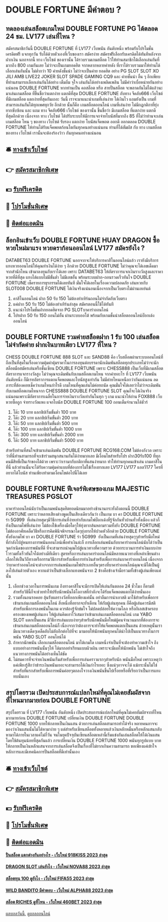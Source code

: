 # DOUBLE FORTUNE มีคำตอบ ?
## ทดลองเล่นสล็อตเกมใหม่ DOUBLE FORTUNE PG ได้ตลอด 24 ชม. LV177 เล่นที่ไหน ?
สมัครสมาชิกวันนี้ DOUBLE FORTUNE ที่ LV177 เว็บพนัน อันดับหนึ่ง พร้อมรับโปรโมชั่น เครดิตฟรี แจกทุกวัน รับได้ด้วยตัวเองที่เว็บของเรา สมัครง่าย สมัครฟรีเลือกรับเครดิตได้ทันทีหลังจากฝากเงิน
นอกจากนี้ ทาง เว็บไซต์ ของเรานั้น ได้รวบรวมเกมสล็อต ไว้ให้ท่านสมาชิกได้เลือกเล่นกันที่มากถึง 800 เกมกันเลย ไม่ว่าจะเป็นเกมยอดฮิต จากหลากหลายค่ายดัง ที่เราได้รวบรวมมาให้ท่านได้เลือกเล่นกันนั้น ไม่ต่ำกว่า 10 ค่ายดังชั้นนำ ไม่ว่าจะเป็นค่าย ยอดฮิต อย่าง PG SLOT SLOT XO JILI AMB LIVE22 JOKER SLOT SPADE GAMING CQ9 และ ค่ายชั้นนำ อื่น ๆ อีกเพียบ ที่ท่านสามารถเลือกเล่นกันได้อย่าง เต็มอิ่ม จุใจ เล่นกันได้อย่างเพลิดเพลิน ไม่มีคำว่าเบื่อหน่ายกันอย่างแน่นอน DOUBLE FORTUNE หากท่านเป็น คอสล็อต หรือ สายปั่นสล็อต จะพลาดกันไม่ได้แล้วนะ มาเล่นเกมสล็อต ที่ขึ้นชื่อว่าแตกง่าย แตกดีที่สุด DOUBLE FORTUNE กับทาง จีคลับ666 เว็บไซต์ ที่มีเกมสล็อต แตกง่ายที่สุดกันเถอะ
วันนี้ เราจะมาแนะนำเกมที่เล่นง่าย ได้เงินไว แถมยังเป็น เกมที่สามารถเล่นกันได้ทุกเพศทุกวัย อีกด้วย นั้นก็คือ เกมสล็อตออนไลน์ เกมที่เล่นง่าย ไม่มีกฎกติกาที่ยุ่งยากซับซ้อน และ แถม ทาง จีคลับ666 เว็บไซต์ ของเรานั้น ขึ้นชื่อว่า มีเกมสล็อต ที่แตกง่าย แตกดี ที่สุดอีกด้วย เนื่องจาก ทาง เว็บไซต์ ได้ปรับระบบให้มีการแจกจ่ายโบนัสที่มากถึง 85 ที่ไม่ว่าท่านจะเล่น เกมสล็อต ไหน ๆ ของทาง เว็บไซต์ รับรอง แตกง่าย โบนัสแจ็คพอต ออกดี ออกตลอด DOUBLE FORTUNE ให้ท่านได้รับแจ็คพอตก้อนโตกันทุกคนอย่างแน่นอน ท่านที่ได้สัมผัส กับ ทาง เกมสล็อต ของทาง เว็บไซต์ เรานั้นจะต้องร้องว้าว กันทุกคนอย่างแน่นอน

## 🛎 [ทางเข้าเว็บไซต์](https://bit.ly/3SdLNi2)
## 👉 [สมัครสมาชิกพิเศษ](https://bit.ly/3SdLNi2)
## 💵 [รับฟรีเครดิต](https://bit.ly/3dyRKHj)
## 👑 [โปรโมชั่นพิเศษ](https://bit.ly/3dyRKHj)
## 📱 [ติดต่อแอดมิน](https://bit.ly/3dyRKHj)

## ล็อกอินเข้าเว็บ DOUBLE FORTUNE HUAY DRAGON ซื้อหวยใหม่มาแรง หวยดราก้อนออนไลน์ LV177 สมัครยังไง ?
DATABET63 DOUBLE FORTUNE นอกจากจะให้บริการคาสิโนออนไลน์แล้ว เรายังมีบริการแทงหวยออนไลน์ให้คุณทำเงินได้ง่าย ๆ อีกด้วย DOUBLE FORTUNE ไม่ว่าคุณจะได้เลขเด็ดมาจากสำนักไหน เข้ามาลงทุนกับเราได้เลย เพราะ DATABET63 ให้อัตราการแจกเงินรางวัลสูงและราคาหวยที่ดีที่สุด แทงได้แบบไม่มีขั้นต่ำ ไม่มีเลขอั้น พร้อมระบบฝาก-ถอนรวดเร็วทันใจ DOUBLE FORTUNE เช็ครายการธุรกรรมได้เลยทันที มั่นใจได้เลยในเรื่องความปลอดภัย เล่นหวยกับ SLOT008 DOUBLE FORTUNE ได้เงินจริงแน่นอนเนื่องจากเป็นเว็บตรงไม่ผ่านเอเย่นต์
1. คาสิโนออนไลน์ ฝาก 50 รับ 150 ไม่ต้องทําเทิร์นถอนไม่จํากัดกับเว็บตรง
2. แค่ฝาก 50 รับ 150 ไม่ต้องทําเทิร์นล่าสุด สมัครตอนนี้ใช้ได้ทันที
3. แนะนำโปรโมชั่นฝากยอดฮิตจาก PG SLOTบาคาร่าออนไลน์
4. โปรฝาก 50 รับ 150 ถอนไม่อั้น ผ่านระบบออโต้ พร้อมกับเกมชั้นนำสล็อตออนไลน์ป๊อกเด้งออนไลน์

## DOUBLE FORTUNE รวมค่ายสล็อตฝาก 1 รับ 100 เล่นสล็อตไม่จำกัดค่าย ฝากเงินบาทเดียว LV177 ที่ไหน ?
CHESS DOUBLE FORTUNE 888 SLOT และ SAND88 คือ เว็บสล็อตผ่านระบบออนไลน์ที่ถือเป็นที่สุดในเรื่องความคุ้มค่าคุ้มราคาในการลงทุนต่อบรรดานักเดิมพันสล็อตทุกประเภทไม่ว่าจะนักสล็อตมือสมัครเล่นหรือชั้นเซียน DOUBLE FORTUNE เพราะ CHESS888 เป็นเว็บที่มีเกมสล็อตอัตราการแจกรางวัลสูง ไม่ว่าคุณจะเดิมพันกับเกมสล็อตเกมไหน จากค่ายอะไร ที่ LV177 เว็บพนัน อันดับหนึ่ง ก็มีเรทอัตราการแตกแจ็คพอตและโบนัสสูงเท่ากัน ไม่มีค่ายไหนเหนือกว่ากันแน่นอน ลดภาระที่ต้องคอยเช็คว่าเกมไหนกำไรดี เกมไหนที่คุณเล่นไม่ค่อยถนัด คุณมั่นใจได้เลยว่าไม่ว่าจะเดิมพันกับเกมสล็อตเกมไหนจาก CHESS888 DOUBLE FORTUNE SLOT คุณก็จะได้เงินจริงแน่นอนเพราะมีอัตราการเฉลี่ยในการจ่ายเงินรางวัลเท่ากันในทุก ๆ เกม
แนะนำให้อ่าน FOX888 เว็บหวยซื้อถูก จ่ายรางวัลแพง แจกโบนัส DOUBLE FORTUNE 100 ถอนเต็มจำนวนได้ชัวร์
1. โต๊ะ 10 บาท แลกชิปเริ่มขั้นต่ำ 100 บาท
2. โต๊ะ 20 บาท แลกชิปเริ่มขั้นต่ำ 200 บาท
3. โต๊ะ 50 บาท แลกชิปเริ่มขั้นต่ำ 500 บาท
4. โต๊ะ 100 บาท แลกชิปเริ่มขั้นต่ำ 1000 บาท
5. โต๊ะ 300 บาท แลกชิปเริ่มขั้นต่ำ 2000 บาท
6. โต๊ะ 500 บาท แลกชิปเริ่มขั้นต่ำ 5000 บาท

สำหรับท่านที่สนใจเข้ามาเล่นเดิมพัน DOUBLE FORTUNE RCG168.COM ไม่ต้องกังวล เพราะว่าที่นี่ท่านสามารถที่จะเข้าร่วมสนุกสนานกันได้ง่ายมากเลย มีเงื่อนไขสำหรับโปร ฝาก30รับ100 ที่ทุกคนมีสิทธิ์เป็นเจ้าของได้ด้วย เพราะว่าเรามากับกติกาที่แสนง่ายมาก ทำให้ท่านทุกคนเข้าเล่น เกมคาสิโน ที่นี่ แล้วท่านนั้นจะได้รับความคุ้มค่าแบบที่ต้องการไม่ใช่เรื่องยากเลย LV177 LV177 แอลวี177 ใครที่อยากได้โบนัส ท่านเพียงทำตามเงื่อนไขต่อไปนี้ได้เลย

## DOUBLE FORTUNE ฟีเจอร์พิเศษของเกม MAJESTIC TREASURES PGSLOT
บาคาร่าออนไลน์นับว่าเป็นเกมพนันสุดฮิตยอดนิยมมาอย่างช้านานกระทั่งถึงตอนนี้ DOUBLE FORTUNE เพราะว่าหลายเสียงต่างพูดเป็นเสียงเดียวกันว่า เป็นเกม บา คา DOUBLE FORTUNE ร่า 5G999  ที่เล่นง่ายสุดๆมีวิธีการเล่นที่ง่ายเท่ากับเกมไพ่ป๊อกเด้งที่รู้จักกันทั่วบ้านทั่วทั้งเมือง แล้วก็ยังเป็นเกมไพ่ที่เล่นง่าย ไม่ต้องใช้เครื่องมือใดๆให้ยุ่งยากล้นหลามรวมทั้งยัง DOUBLE FORTUNE ไม่ต้องอาศัยเคล็ดวิธีหรือการคิดพินิจพิจารณาใดๆยุ่งยากให้ปวดหัวอีกด้วย DOUBLE FORTUNE ทั้งยังเกมไพ่ บา คา DOUBLE FORTUNE ร่า 5G999  ยังเป็นเกมที่เล่นง่ายสุดๆๆสำหรับมือใหม่ ที่กำลังไปสู่หนทางการพนันออนไลน์เพื่อทำเงินล่ะก็ การเลือกเล่นพนันกับบาคาร่าออนไลน์นับได้ว่าเป็นจุดกำเนิดของการพนันที่ดี ที่จะสามารถนำคุณไปสู่แนวทางที่ความรวย ด้วยกระบวนการทำเงินแบบง่าย ไวรวมทั้งเร็วทันใจได้อย่างดีทีเดียว
สูตรหรือการเล่นบาคาร่าออนไลน์มีหลายแนวทางที่เหล่าเซียนต่างเลือกให้เป็นวิถีทางหรือกรรมวิธีการสำหรับเพื่อการทำเงินสำหรับเพื่อการเล่นบาคาร่าออนไลน์ เนื่องจากว่าบาคาร่าออนไลน์จะต่างจากการเล่นพนันเกมไพ่ประเภทอื่นๆตรงที่บาคาร่าออนไลน์คุณจะมิได้เป็นผู้ลงไปเล่นด้วยตัวเอง หากแต่ว่าเป็นข้างเลือกแทงพนันจาก 2 ข้างคือข้างเจ้ามือรวมทั้งข้างผู้เล่นเพียงแค่นั้น
1. เลือกช่วงเวลาในการพนันเกม ถึงทางคาสิโนจะมีการเปิดให้เล่นกันตลอด 24 ชั่วโมง ก็ตามทีสำหรับวิธีนี้ก็จะช่วยทำให้ปรับนักพนันได้โอกาสที่กำลังจะได้รับแจ็คพอตแตกได้ง่ายนั่นเอง
2. รวมทั้งนอนรอคอย ลุ้นรับผลรางวัลที่ออกเพียงแค่นั้น อย่าลืมการนำเอาสติ มาใช้สำหรับเพื่อการเข้ามาเล่นเกมสล็อตออนไลน์ สิ่งหนึ่งที่อยากจะย้ำเตือน ให้กับผู้เล่นทุกคน ก็คือผู้เล่นควรมีสติสำหรับเพื่อการลงพนันในเกม ควรต้องรู้จักข่มใจ ไม่ปลดปล่อยให้ความโลภ หรือกิเลสเข้าครอบครองของเพศผู้เล่นเอง ให้ผู้เล่นคิดเอาไว้เสมอว่าเข้ามาเล่นเกมสล็อตออนไลน์ เกม YABO SLOT แตกเป็นแสน มีวิธีการเล่นแบบง่ายๆสำหรับนักพนันมือใหม่ผู้คนจำนวนมากที่ต้องการจะเข้ามาเล่นเกมสล็อตออนไลน์ก็ เนื่องจากว่าต้องการจะทำให้แจ็คพอตแตกเป็นแสน ด้วยเหตุนั้นเรามีแนวทางเด็ดๆเคล็ดลับไม่ลับอีกต่อไปที่จะ มามอบให้นักพนันทุกคนได้นำไปเป็นแนวทางในการพนัน YABO SLOT ออนไลน์ได้
3. ถ้าหากนักพนัน เลือกเกมสล็อตออนไลน์ มาได้เกมใด เกมหนึ่งจำเป็นที่จะต้องทำความเข้าใจ ถึงแบบอย่างการพนันนั้นๆให้ ได้มากอย่าเรียนแบบผิวเผิน เพราะจะมีผลให้นักพนัน ไม่เข้าใจถึงแนวทางการพนันได้อย่างเห็นได้ชัด
4. ไม่สมควรที่จะจ่ายเงินพนันเริ่มสำหรับเพื่อการเล่นคราวแรกๆสำหรับนัก พนันมือใหม่ เพราะเหตุว่าแค่เพียงรู้สึกว่าชำระเงินพนันเยอะจะสามารถได้เงินกำไรเยอะ ซึ่งแน่ๆอาจจะได้ แม้กระนั้นไม่ใช่สำหรับทีแรกสำหรับเพื่อการพนันค่อยๆตกลงใจวางเงินพนันขึ้นไปเรื่อยหรือที่เรียกว่าเป็นการแทงทบนั่นเอง

## สรุปโดยรวม เปิดประสบการณ์แปลกใหม่ที่คุณไม่เคยสัมผัสจากที่ไหนมากมายก่อน DOUBLE FORTUNE
สรุปโดยรวม ที่ LV177 เว็บพนัน อันดับหนึ่ง เปิดประสบการณ์แปลกใหม่ที่คุณไม่เคยสัมผัสจากที่ไหนมากมายก่อน DOUBLE FORTUNE เปลี่ยนเงิน DOUBLE FORTUNE DOUBLE FORTUNE 1000 บาทให้กลายเป็นเงินแสน ด้วยการเล่นสล็อตสามารถทำได้จริง หลายคนอาจจะมองว่าเงินแสนนั้นไม่ได้หามาง่าย ๆ แต่สำหรับเซียนสล็อตทั้งหลายแล้วเงินหลักหมื่นหรือหลักแสนกลับหามาได้ภายในเวลาแค่ไม่กี่วัน จนในยุคปัจจุบันเซียนสล็อตเหล่านี้เริ่มแข่งกันเล่นสล็อตให้ได้เงินแสนโดยใช้ต้นทุนน้อยที่สุดกันแล้ว การเปลี่ยนเงิน DOUBLE FORTUNE 1000 พนันทุกรูปแบบ บาทให้กลายเป็นเงินหลักแสนจากการเล่นสล็อตจึงเป็นเรื่องที่ไม่ยากเกินความสามารถ ขอเพียงแค่เข้าใจหลักการและมีเทคนิคการปั่นสล็อตที่ดีเท่านั้นเอง

## 🛎 [ทางเข้าเว็บไซต์](https://bit.ly/3SdLNi2)
## 👉 [สมัครสมาชิกพิเศษ](https://bit.ly/3SdLNi2)
## 💵 [รับฟรีเครดิต](https://bit.ly/3dyRKHj)
## 👑 [โปรโมชั่นพิเศษ](https://bit.ly/3dyRKHj)
## 📱 [ติดต่อแอดมิน](https://bit.ly/3dyRKHj)

#### [ปั่นสล็อต แตกต่างกันอย่างไร - เว็บใหม่ 918KISS 2023 ล่าสุด](https://atom.io/themes/ปั่นสล็อต%20แตกต่างกันอย่างไร%20-%20เว็บใหม่%20918kiss%202023%20ล่าสุด)
#### [DRAGON SLOT เล่นยังไง - เว็บใหม่ NOVA88 2023 ล่าสุด](https://atom.io/themes/dragon%20slot%20เล่นยังไง%20-%20เว็บใหม่%20nova88%202023%20ล่าสุด)
#### [สล็อตทุน 100 ดูยังไง - เว็บใหม่ FIFA55 2023 ล่าสุด](https://atom.io/themes/สล็อตทุน%20100%20ดูยังไง%20-%20เว็บใหม่%20fifa55%202023%20ล่าสุด)
#### [WILD BANDITO มีคำตอบ - เว็บใหม่ ALPHA88 2023 ล่าสุด](https://atom.io/themes/wild%20bandito%20มีคำตอบ%20-%20เว็บใหม่%20alpha88%202023%20ล่าสุด)
#### [สล็อต RICHES ดูที่ไหน - เว็บใหม่ 460BET 2023 ล่าสุด](https://atom.io/themes/สล็อต%20riches%20ดูที่ไหน%20-%20เว็บใหม่%20460bet%202023%20ล่าสุด)

[ผลบอลวันนี้](https://siamsport.tv "ผลบอลวันนี้"), [ดูบอลออนไลน์](https://siamsport.tv/ดูบอลสด "ดูบอลออนไลน์")